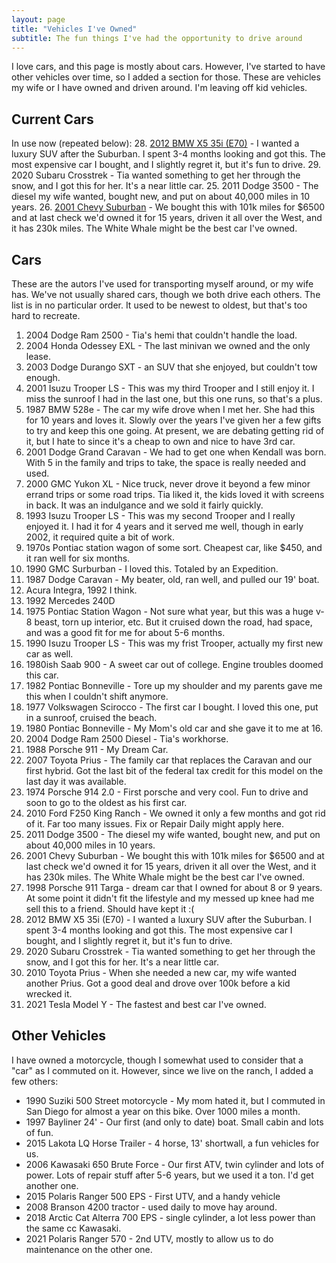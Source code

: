 ```yaml
---
layout: page
title: "Vehicles I've Owned"
subtitle: The fun things I've had the opportunity to drive around
---
```


I love cars, and this page is mostly about cars. However, I've started to have other vehicles over time, so I added a section for those. These are vehicles my wife or I have owned and driven around. I'm leaving off kid vehicles.

## Current Cars

In use now (repeated below):
28. [2012 BMW X5 35i (E70)](/thoughts/bmwx5/) - I wanted a luxury SUV after the Suburban. I spent 3-4 months looking and got this. The most expensive car I bought, and I slightly regret it, but it's fun to drive.
29. 2020  Subaru Crosstrek - Tia wanted something to get her through the snow, and I got this for her. It's a near little car.
25. 2011 Dodge 3500 - The diesel my wife wanted, bought new, and put on about 40,000 miles in 10 years.
26. [2001 Chevy Suburban](/thoughts/Suburban2001/) - We bought this with 101k miles for $6500 and at last check we'd owned it for 15 years, driven it all over the West, and it has 230k miles. The White Whale might be the best car I've owned.
## Cars

These are the autors I've used for transporting myself around, or my wife has. We've not usually shared cars, though we both drive each others. The list is in no particular order. It used to be newest to oldest, but that's too hard to recreate.

1. 2004 Dodge Ram 2500 - Tia's hemi that couldn't handle the load.
2. 2004 Honda Odessey EXL - The last minivan we owned and the only lease.
3. 2003 Dodge Durango SXT - an SUV that she enjoyed, but couldn't tow enough.
4. 2001 Isuzu Trooper LS - This was my third Trooper and I still enjoy it. I miss the sunroof I had in the last one, but this one runs, so that's a plus.
5. 1987 BMW 528e - The car my wife drove when I met her. She had this for 10 years and loves it. Slowly over the years I've given her a few gifts to try and keep this one going. At present, we are debating getting rid of it, but I hate to since it's a cheap to own and nice to have 3rd car.
6. 2001 Dodge Grand Caravan - We had to get one when Kendall was born. With 5 in the family and trips to take, the space is really needed and used.
7. 2000 GMC Yukon XL - Nice truck, never drove it beyond a few minor errand trips or some road trips. Tia liked it, the kids loved it with screens in back. It was an indulgance and we sold it fairly quickly.
8. 1993 Isuzu Trooper LS - This was my second Trooper and I really enjoyed it. I had it for 4 years and it served me well, though in early 2002, it required quite a bit of work.
9. 1970s Pontiac station wagon of some sort. Cheapest car, like $450, and it ran well for six months.
10. 1990 GMC Surburban - I loved this. Totaled by an Expedition.
11. 1987 Dodge Caravan - My beater, old, ran well, and pulled our 19' boat.
12. Acura Integra, 1992 I think.
13. 1992 Mercedes 240D
14. 1975 Pontiac Station Wagon - Not sure what year, but this was a huge v-8 beast, torn up interior, etc. But it cruised down the road, had space, and was a good fit for me for about 5-6 months.
15. 1990 Isuzu Trooper LS - This was my frist Trooper, actually my first new car as well.
16. 1980ish Saab 900 - A sweet car out of college. Engine troubles doomed this car.
17. 1982 Pontiac Bonneville - Tore up my shoulder and my parents gave me this when I couldn't shift anymore.
18. 1977 Volkswagen Scirocco - The first car I bought. I loved this one, put in a sunroof, cruised the beach.
19. 1980 Pontiac Bonneville - My Mom's old car and she gave it to me at 16.
20. 2004 Dodge Ram 2500 Diesel - Tia's workhorse.
21. 1988 Porsche 911 - My Dream Car.
22. 2007 Toyota Prius - The family car that replaces the Caravan and our first hybrid. Got the last bit of the federal tax credit for this model on the last day it was available.
23. 1974 Porsche 914 2.0 - First porsche and very cool. Fun to drive and soon to go to the oldest as his first car.
24. 2010 Ford F250 King Ranch - We owned it only a few months and got rid of it. Far too many issues. Fix or Repair Daily might apply here.
25. 2011 Dodge 3500 - The diesel my wife wanted, bought new, and put on about 40,000 miles in 10 years.
26. 2001 Chevy Suburban - We bought this with 101k miles for $6500 and at last check we'd owned it for 15 years, driven it all over the West, and it has 230k miles. The White Whale might be the best car I've owned.
27. 1998 Porsche 911 Targa - dream car that I owned for about 8 or 9 years. At some point it didn't fit the lifestyle and my messed up knee had me sell this to a friend. Should have kept it :(
28. 2012 BMW X5 35i (E70) - I wanted a luxury SUV after the Suburban. I spent 3-4 months looking and got this. The most expensive car I bought, and I slightly regret it, but it's fun to drive.
29. 2020 Subaru Crosstrek - Tia wanted something to get her through the snow, and I got this for her. It's a near little car.
30. 2010 Toyota Prius - When she needed a new car, my wife wanted another Prius. Got a good deal and drove over 100k before a kid wrecked it.
13. 2021 Tesla Model Y - The fastest and best car I've owned.


## Other Vehicles

I have owned a motorcycle, though I somewhat used to consider that a "car" as I commuted on it. However, since we live on the ranch, I added a few others:

- 1990 Suziki 500 Street motorcycle - My mom hated it, but I commuted in San Diego for almost a year on this bike. Over 1000 miles a month.
- 1997 Bayliner 24' - Our first (and only to date) boat. Small cabin and lots of fun.
- 2015 Lakota LQ Horse Trailer - 4 horse, 13' shortwall, a fun vehicles for us.
- 2006 Kawasaki 650 Brute Force - Our first ATV, twin cylinder and lots of power. Lots of repair stuff after 5-6 years, but we used it a ton. I'd get another one.
- 2015 Polaris Ranger 500 EPS - First UTV, and a handy vehicle
- 2008 Branson 4200 tractor - used daily to move hay around.
- 2018 Arctic Cat Alterra 700 EPS - single cylinder, a lot less power than the same cc Kawasaki.
- 2021 Polaris Ranger 570 - 2nd UTV, mostly to allow us to do maintenance on the other one.
